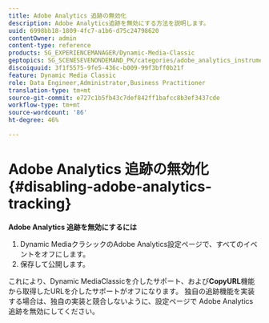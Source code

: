 ```yaml
---
title: Adobe Analytics 追跡の無効化
description: Adobe Analytics追跡を無効にする方法を説明します。
uuid: 6998bb18-1809-4fc7-a1b6-d75c24798620
contentOwner: admin
content-type: reference
products: SG_EXPERIENCEMANAGER/Dynamic-Media-Classic
geptopics: SG_SCENESEVENONDEMAND_PK/categories/adobe_analytics_instrumentation_kit
discoiquuid: 3f1f5575-9fe5-436c-b009-99f3bff0b21f
feature: Dynamic Media Classic
role: Data Engineer,Administrator,Business Practitioner
translation-type: tm+mt
source-git-commit: e727c1b5fb43c7def842ff1bafcc8b3ef3437cde
workflow-type: tm+mt
source-wordcount: '86'
ht-degree: 46%

---
```



# Adobe Analytics 追跡の無効化{#disabling-adobe-analytics-tracking}

**Adobe Analytics 追跡を無効にするには**

1. Dynamic MediaクラシックのAdobe Analytics設定ページで、すべてのイベントをオフにします。
1. 保存して公開します。

これにより、Dynamic MediaClassicを介したサポート、および&#x200B;**CopyURL**&#x200B;機能から取得したURLを介したサポートがオフになります。 独自の追跡機能を実装する場合は、独自の実装と競合しないように、設定ページで Adobe Analytics 追跡を無効にしてください。

